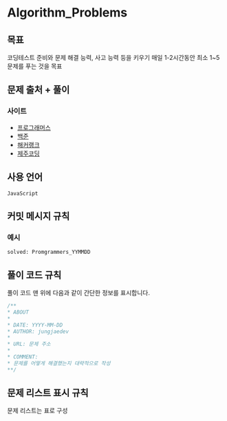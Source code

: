 # Algorithm_Problems

## 목표

코딩테스트 준비와 문제 해결 능력, 사고 능력 등을 키우기
매일 1-2시간동안 최소 1~5문제를 푸는 것을 목표

## 문제 출처 + 풀이

### 사이트

- [프로그래머스](./Programmers/README.md)
- [백준](./BOJ/README.md)
- [해커랭크](./HackerRank/README.md)
- [제주코딩](./JejuCoding/README.md)

## 사용 언어

```
JavaScript
```

## 커밋 메시지 규칙

### 예시

```
solved: Promgrammers_YYMMDD
```

## 풀이 코드 규칙

풀이 코드 맨 위에 다음과 같이 간단한 정보를 표시합니다.

```JavaScript
/**
* ABOUT
*
* DATE: YYYY-MM-DD
* AUTHOR: jungjaedev
*
* URL: 문제 주소
*
* COMMENT:
* 문제를 어떻게 해결했는지 대략적으로 작성
**/
```

## 문제 리스트 표시 규칙

문제 리스트는 표로 구성
